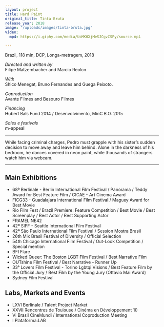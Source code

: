 ```yaml
---
layout: project
title: Hard Paint
original_title: Tinta Bruta
release_year: 2018
image: "/uploads/images/tinta-bruta.jpg"
video:
  mp4: https://i.giphy.com/media/UoMK6XjMeSJCgvCSFy/source.mp4

---
```

Brazil, 118 min, DCP, Longa-metragem, 2018

_Directed and written by_  
Filipe Matzembacher and Marcio Reolon

_With_  
Shico Menegat, Bruno Fernandes and Guega Peixoto.

_Coproduction_  
Avante Filmes and Besouro Filmes

_Financing_  
Hubert Bals Fund 2014 / Desenvolvimento, MinC B.O. 2015

_Sales e festivals_  
m-appeal

***

While facing criminal charges, Pedro must grapple with his sister’s sudden decision to move away and leave him behind. Alone in the darkness of his bedroom, he dances covered in neon paint, while thousands of strangers watch him via webcam.

***

## Main Exhibitions

* 68ª Berlinale - Berlin International Film Festival / Panorama / Teddy Award for Best Feature Film / CICAE - Art Cinema Award
* FICG33 - Guadalajara International Film Festival / Maguey Award for Best Movie
* Rio Film Fest / Brazil Premiere: Feature Competition / Best Movie / Best Screenplay / Best Actor / Best Supporting Actor
* FRAMELINE42
* 42º SIFF - Seattle International Film Festival
* 42ª São Paulo International Film Festival / Session Mostra Brasil
* 26th Mix Brasil Festival of Diversity / Official Selection
* 54th Chicago International Film Festival / Out-Look Competition / Special mention
* BFI Flare
* Wicked Queer: The Boston LGBT Film Festival / Best Narrative Film
* OUTshine Film Festival / Best Narrative - Runner Up
* 33° Lovers Film Festival - Torino Lgbtqi Visions / Best Feature Film by the Official Jury / Best Film by the Young Jury (Ottavio Mai Award)
* Sydney Film Festival

## Labs, Markets and Events

* LXVI Berlinale / Talent Project Market
* XXVII Rencontres de Toulouse / Cinéma en Développement 10
* VI Brasil CineMundi / International Coproduction Meeting
* I Plataforma:LAB
